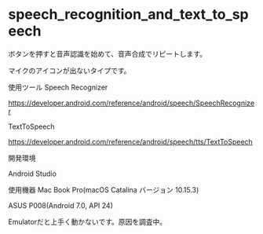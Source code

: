 # speech_recognition_and_text_to_speech

ボタンを押すと音声認識を始めて、音声合成でリピートします。

マイクのアイコンが出ないタイプです。

使用ツール
Speech Recognizer

https://developer.android.com/reference/android/speech/SpeechRecognizer

TextToSpeech

https://developer.android.com/reference/android/speech/tts/TextToSpeech


開発環境

Android Studio

使用機器
Mac Book Pro(macOS Catalina バージョン 10.15.3)

ASUS P008(Android 7.0, API 24)

Emulatorだと上手く動かないです。原因を調査中。
